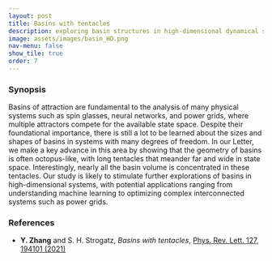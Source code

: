 ```yaml
---
layout: post
title: Basins with tentacles
description: exploring basin structures in high-dimensional dynamical systems
image: assets/images/basin_HD.png
nav-menu: false
show_tile: true
order: 7
---
```


### Synopsis
Basins of attraction are fundamental to the analysis of many physical systems such as spin glasses, neural networks, and power grids, where multiple attractors compete for the available state space. Despite their foundational importance, there is still a lot to be learned about the sizes and shapes of basins in systems with many degrees of freedom. In our Letter, we make a key advance in this area by showing that the geometry of basins is often octopus-like, with long tentacles that meander far and wide in state space. Interestingly, nearly all the basin volume is concentrated in these tentacles. Our study is likely to stimulate further explorations of basins in high-dimensional systems, with potential applications ranging from understanding machine learning to optimizing complex interconnected systems such as power grids.

<!--
### Press
* [Basins in high-dimensional systems are like octopuses---SFI News](https://www.research.northwestern.edu/beauty-science-winner-captures-network-synchronization-striking-image/)
-->

### References
* __Y. Zhang__ and S. H. Strogatz, *Basins with tentacles*, [Phys. Rev. Lett. 127, 194101 (2021)](https://doi.org/10.1103/PhysRevLett.127.194101)

